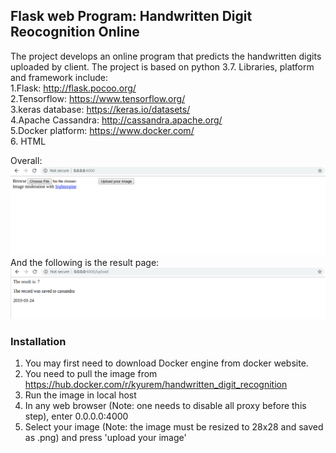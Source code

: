## Flask web Program: Handwritten Digit Reocognition Online
The project develops an online program that predicts the handwritten digits uploaded by client.
The project is based on python 3.7.
Libraries, platform and framework include:  
1.Flask: http://flask.pocoo.org/      
2.Tensorflow: https://www.tensorflow.org/    
3.keras database: https://keras.io/datasets/  
4.Apache Cassandra: http://cassandra.apache.org/  
5.Docker platform: https://www.docker.com/    
6. HTML  

Overall:  
![picture](main.png)  
And the following is the result page:  
![picture](predict.png)

### Installation 
1. You may first need to download Docker engine from docker website.  
2. You need to pull the image from https://hub.docker.com/r/kyurem/handwritten_digit_recognition  
3. Run the image in local host
4. In any web browser (Note: one needs to disable all proxy before this step), enter 0.0.0.0:4000
5. Select your image (Note: the image must be resized to 28x28 and saved as .png) and press 'upload your image'

